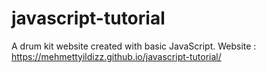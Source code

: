 # javascript-tutorial
A drum kit website created with basic JavaScript.
Website : https://mehmettyildizz.github.io/javascript-tutorial/
